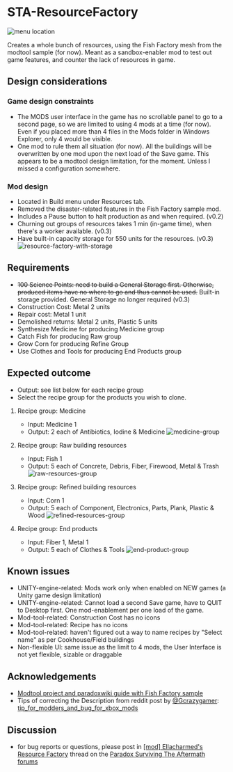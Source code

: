 
# STA-ResourceFactory

![menu location](Assets/Images/sta-resource-factory-build-menu-location.png "menu location")

Creates a whole bunch of resources, using the Fish Factory mesh from the modtool sample (for now). Meant as a sandbox-enabler mod to test out game features, and counter the lack of resources in game.

## Design considerations

### Game design constraints

- The MODS user interface in the game has no scrollable panel to go to a second page, so we are limited to using 4 mods at a time (for now). Even if you placed more than 4 files in the Mods folder in Windows Explorer, only 4 would be visible.
- One mod to rule them all situation (for now). All the buildings will be overwritten by one mod upon the next load of the Save game. This appears to be a modtool design limitation, for the moment. Unless I missed a configuration somewhere.

### Mod design

- Located in Build menu under Resources tab.
- Removed the disaster-related features in the Fish Factory sample mod.
- Includes a Pause button to halt production as and when required. (v0.2)
- Churning out groups of resources takes 1 min (in-game time), when there's a worker available. (v0.3)
- Have built-in capacity storage for 550 units for the resources. (v0.3)
![resource-factory-with-storage](Assets/Images/sta-resource-factory-with-storage.png "resource-factory-with-storage")

## Requirements

- ~~100 Science Points: need to build a General Storage first. Otherwise, produced items have no where to go and thus cannot be used.~~ Built-in storage provided. General Storage no longer required (v0.3)
- Construction Cost: Metal 2 units
- Repair cost: Metal 1 unit
- Demolished returns: Metal 2 units, Plastic 5 units
- Synthesize Medicine for producing Medicine group
- Catch Fish for producing Raw group
- Grow Corn for producing Refine Group
- Use Clothes and Tools for producing End Products group

## Expected outcome

- Output: see list below for each recipe group
- Select the recipe group for the products you wish to clone.

1. Recipe group: Medicine

    - Input: Medicine 1
    - Output: 2 each of Antibiotics, Iodine & Medicine
![medicine-group](Assets/Images/sta-medicine-group.png "medicine-group")

2. Recipe group: Raw building resources

    - Input: Fish 1
    - Output: 5 each of Concrete, Debris, Fiber, Firewood, Metal & Trash
![raw-resources-group](Assets/Images/sta-raw-resources-group.png "raw-resources-group")

3. Recipe group: Refined building resources

    - Input: Corn 1
    - Output: 5 each of Component, Electronics, Parts, Plank, Plastic & Wood
![refined-resources-group](Assets/Images/sta-refined-resources-group.png "refined-resources-group")

4. Recipe group: End products

    - Input: Fiber 1, Metal 1
    - Output: 5 each of Clothes & Tools
![end-product-group](Assets/Images/sta-end-product-group.png "end-product-group")

## Known issues

- UNITY-engine-related: Mods work only when enabled on NEW games (a Unity game design limitation)
- UNITY-engine-related: Cannot load a second Save game, have to QUIT to Desktop first. One mod-enablement per one load of the game.
- Mod-tool-related: Construction Cost has no icons
- Mod-tool-related: Recipe has no icons
- Mod-tool-related: haven't figured out a way to name recipes by "Select name" as per Cookhouse/Field buildings
- Non-flexible UI: same issue as the limit to 4 mods, the User Interface is not yet flexible, sizable or draggable

## Acknowledgements

- [Modtool project and paradoxwiki guide with Fish Factory sample](https://sta.paradoxwikis.com/Modding:_Basics)
- Tips of correcting the Description from reddit post by [@Gcrazygamer](https://www.reddit.com/user/Gcrazygamer/): [tip_for_modders_and_bug_for_xbox_mods](https://www.reddit.com/r/survivingtheaftermath/comments/dmq3kj/tip_for_modders_and_bug_for_xbox_mods/)

## Discussion

- for bug reports or questions, please post in [[mod] Ellacharmed's Resource Factory](https://forum.paradoxplaza.com/forum/index.php?threads/mod-ellacharmeds-resource-factory.1272140/) thread on the [Paradox Surviving The Aftermath forums](https://forum.paradoxplaza.com/forum/index.php?forums/surviving-the-aftermath.1060/)
